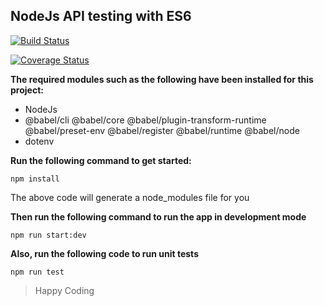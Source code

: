 ## NodeJs API testing with ES6

[![Build Status](https://www.travis-ci.com/Temiogundeji/nodejs-testing-with-esg.svg?branch=master)](https://www.travis-ci.com/Temiogundeji/nodejs-testing-with-esg)

[![Coverage Status](https://coveralls.io/repos/github/Temiogundeji/nodejs-testing-with-esg/badge.svg?branch=master)](https://coveralls.io/github/Temiogundeji/nodejs-testing-with-esg?branch=master)

**The required modules such as the following have been installed for this project:**

- NodeJs
- @babel/cli @babel/core @babel/plugin-transform-runtime @babel/preset-env @babel/register @babel/runtime @babel/node
- dotenv

**Run the following command to get started:**

``npm install``

The above code will generate a node_modules file for you

**Then run the following command to run the app in development mode**

``npm run start:dev``

**Also, run the following code to run unit tests**

``npm run test``


> Happy Coding